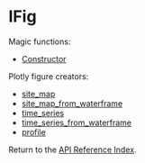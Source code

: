 # IFig

Magic functions:

* [Constructor](__init__.md)

Plotly figure creators:

* [site_map](site_map.md)
* [site_map_from_waterframe](site_map_from_waterframe.md)
* [time_series](time_series.md)
* [time_series_from_waterframe](time_series_from_waterframe.md)
* [profile](profile.md)

Return to the [API Reference Index](../../index_api_reference.md).
